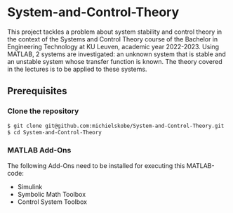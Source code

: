 # System-and-Control-Theory

This project tackles a problem about system stability and control theory in the context of the Systems and Control Theory course of the Bachelor in Engineering Technology at KU Leuven, academic year 2022-2023. Using MATLAB, 2 systems are investigated: an unknown system that is stable and an unstable system whose transfer function is known. The theory covered in the lectures is to be applied to these systems.

## Prerequisites

### Clone the repository

```bash
$ git clone git@github.com:michielskobe/System-and-Control-Theory.git
$ cd System-and-Control-Theory
```

### MATLAB Add-Ons

The following Add-Ons need to be installed for executing this MATLAB-code:
* Simulink
* Symbolic Math Toolbox
* Control System Toolbox
